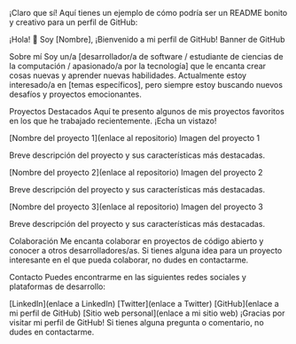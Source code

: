 ¡Claro que sí! Aquí tienes un ejemplo de cómo podría ser un README bonito y creativo para un perfil de GitHub:

¡Hola! 👋 Soy [Nombre], ¡Bienvenido a mi perfil de GitHub!
Banner de GitHub

Sobre mí
Soy un/a [desarrollador/a de software / estudiante de ciencias de la computación / apasionado/a por la tecnología] que le encanta crear cosas nuevas y aprender nuevas habilidades. Actualmente estoy interesado/a en [temas específicos], pero siempre estoy buscando nuevos desafíos y proyectos emocionantes.

Proyectos Destacados
Aquí te presento algunos de mis proyectos favoritos en los que he trabajado recientemente. ¡Echa un vistazo!

[Nombre del proyecto 1](enlace al repositorio)
Imagen del proyecto 1

Breve descripción del proyecto y sus características más destacadas.

[Nombre del proyecto 2](enlace al repositorio)
Imagen del proyecto 2

Breve descripción del proyecto y sus características más destacadas.

[Nombre del proyecto 3](enlace al repositorio)
Imagen del proyecto 3

Breve descripción del proyecto y sus características más destacadas.

Colaboración
Me encanta colaborar en proyectos de código abierto y conocer a otros desarrolladores/as. Si tienes alguna idea para un proyecto interesante en el que pueda colaborar, no dudes en contactarme.

Contacto
Puedes encontrarme en las siguientes redes sociales y plataformas de desarrollo:

[LinkedIn](enlace a LinkedIn)
[Twitter](enlace a Twitter)
[GitHub](enlace a mi perfil de GitHub)
[Sitio web personal](enlace a mi sitio web)
¡Gracias por visitar mi perfil de GitHub! Si tienes alguna pregunta o comentario, no dudes en contactarme.
